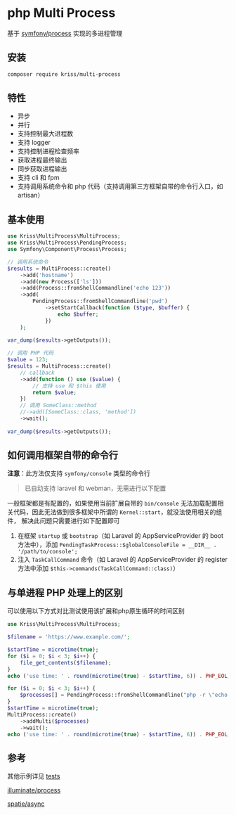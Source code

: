 # php Multi Process

基于 [symfony/process](https://github.com/symfony/process) 实现的多进程管理

## 安装

```bash
composer require kriss/multi-process
```

## 特性

- 异步
- 并行
- 支持控制最大进程数
- 支持 logger
- 支持控制进程检查频率
- 获取进程最终输出
- 同步获取进程输出
- 支持 cli 和 fpm
- 支持调用系统命令和 php 代码（支持调用第三方框架自带的命令行入口，如 artisan）

## 基本使用

```php
use Kriss\MultiProcess\MultiProcess;
use Kriss\MultiProcess\PendingProcess;
use Symfony\Component\Process\Process;

// 调用系统命令
$results = MultiProcess::create()
    ->add('hostname')
    ->add(new Process(['ls']))
    ->add(Process::fromShellCommandline('echo 123'))
    ->add(
        PendingProcess::fromShellCommandline('pwd')
            ->setStartCallback(function ($type, $buffer) {
                echo $buffer;
            })
    );
    
var_dump($results->getOutputs());

// 调用 PHP 代码
$value = 123;
$results = MultiProcess::create()
    // callback
    ->add(function () use ($value) {
        // 支持 use 和 $this 使用
        return $value;
    })
    // 调用 SomeClass::method
    //->add([SomeClass::class, 'method'])
    ->wait();
    
var_dump($results->getOutputs());
```

## 如何调用框架自带的命令行

**注意**：此方法仅支持 `symfony/console` 类型的命令行

> 已自动支持 laravel 和 webman，无需进行以下配置

一般框架都是有配置的，如果使用当前扩展自带的 `bin/console` 无法加载配置相关代码，因此无法做到很多框架中所谓的 `Kernel::start`，就没法使用相关的组件，
解决此问题只需要进行如下配置即可

1. 在框架 `startup` 或 `bootstrap`（如 Laravel 的 AppServiceProvider 的 boot 方法中），添加 `PendingTaskProcess::$globalConsoleFile = __DIR__ . '/path/to/console';`
2. 注入 `TaskCallCommand` 命令（如 Laravel 的 AppServiceProvider 的 register 方法中添加 `$this->commands(TaskCallCommand::class)`）

## 与单进程 PHP 处理上的区别

可以使用以下方式对比测试使用该扩展和php原生循环的时间区别

```php
use Kriss\MultiProcess\MultiProcess;

$filename = 'https://www.example.com/';

$startTime = microtime(true);
for ($i = 0; $i < 3; $i++) {
    file_get_contents($filename);
}
echo ('use time: ' . round(microtime(true) - $startTime, 6)) . PHP_EOL; // 3秒以上

for ($i = 0; $i < 3; $i++) {
    $processes[] = PendingProcess::fromShellCommandline("php -r \"echo file_get_contents('$filename');\"");
}
$startTime = microtime(true);
MultiProcess::create()
    ->addMulti($processes)
    ->wait();
echo ('use time: ' . round(microtime(true) - $startTime, 6)) . PHP_EOL; // 1秒多
```

## 参考

其他示例详见 [tests](./tests)

[illuminate/process](https://github.com/illuminate/process)

[spatie/async](https://github.com/spatie/async)